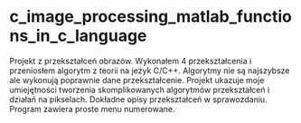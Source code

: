 # c_image_processing_matlab_functions_in_c_language

Projekt z przekształceń obrazów. Wykonałem 4 przekształcenia i przeniosłem algorytm z teorii na jeżyk C/C++. Algorytmy nie są najszybsze ale wykonują poprawnie dane przekształcenie. Projekt ukazuje moje umiejętności tworzenia skomplikowanych algorytmów przekształceń i działań na pikselach. Dokładne opisy przekształceń w sprawozdaniu. Program zawiera proste menu numerowane.
